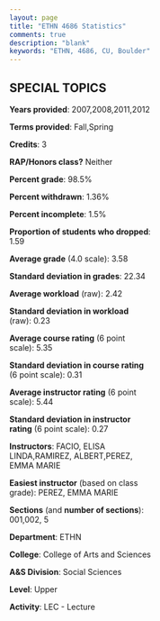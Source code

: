 ```yaml
---
layout: page
title: "ETHN 4686 Statistics"
comments: true
description: "blank"
keywords: "ETHN, 4686, CU, Boulder"
--- 
```

<head>
<script src="https://ajax.googleapis.com/ajax/libs/jquery/2.1.3/jquery.min.js"></script>
<script src="https://dl.dropboxusercontent.com/s/pc42nxpaw1ea4o9/highcharts.js?dl=0"></script>
<!-- <script src="../assets/js/highcharts.js"></script> -->
<style type="text/css">@font-face {
	font-family: "Bebas Neue";
	src: url(https://www.filehosting.org/file/details/544349/BebasNeue%20Regular.otf) format("opentype");
	}
	h1.Bebas { 
		font-family: "Bebas Neue", Verdana, Tahoma;
	}
</style>
</head>
<body>
	<div id="container" style="float: right; width: 45%; height: 88%; margin-left: 2.5%; margin-right: 2.5%;"></div>
	<script language="JavaScript">
		$(document).ready(function() {
		var chart = {type: 'column'};
		var title = {text: 'Grade Distribution'};
		var xAxis = {categories: ['A','B','C','D','F'],crosshair: true};
		var yAxis = {min: 0,title: {text: 'Percentage'}};
		var tooltip = {headerFormat: '<center><b><span style="font-size:20px">{point.key}</span></b></center>',
		               pointFormat: '<td style="padding:0"><b>{point.y:.1f}%</b></td>',
		               footerFormat: '</table>',shared: true,useHTML: true};
		var plotOptions = {column: {pointPadding: 0.0,borderWidth: 0}};  
		var credits = {enabled: false};var series= [{name: 'Percent',data: [70.49,26.23,1.64,0.0,1.64,]}];
		var json = {};
		json.chart = chart;
		json.title = title;
		json.tooltip = tooltip;
		json.xAxis = xAxis;
		json.yAxis = yAxis;  
		json.series = series;
		json.plotOptions = plotOptions;  
		json.credits = credits;
		$('#container').highcharts(json);
	});
	</script>
</body>
			   
## SPECIAL TOPICS

**Years provided**: 2007,2008,2011,2012

**Terms provided**: Fall,Spring

**Credits**: 3

**RAP/Honors class?** Neither

**Percent grade**: 98.5%

**Percent withdrawn**: 1.36%

**Percent incomplete**: 1.5%

**Proportion of students who dropped**: 1.59

**Average grade** (4.0 scale): 3.58

**Standard deviation in grades**: 22.34

**Average workload** (raw): 2.42

**Standard deviation in workload** (raw): 0.23

**Average course rating** (6 point scale): 5.35

**Standard deviation in course rating** (6 point scale): 0.31

**Average instructor rating** (6 point scale): 5.44

**Standard deviation in instructor rating** (6 point scale): 0.27

**Instructors**: FACIO, ELISA LINDA,RAMIREZ, ALBERT,PEREZ, EMMA MARIE

**Easiest instructor** (based on class grade): PEREZ, EMMA MARIE

**Sections** (and **number of sections**): 001,002, 5

**Department**: ETHN

**College**: College of Arts and Sciences

**A&S Division**: Social Sciences

**Level**: Upper

**Activity**: LEC - Lecture